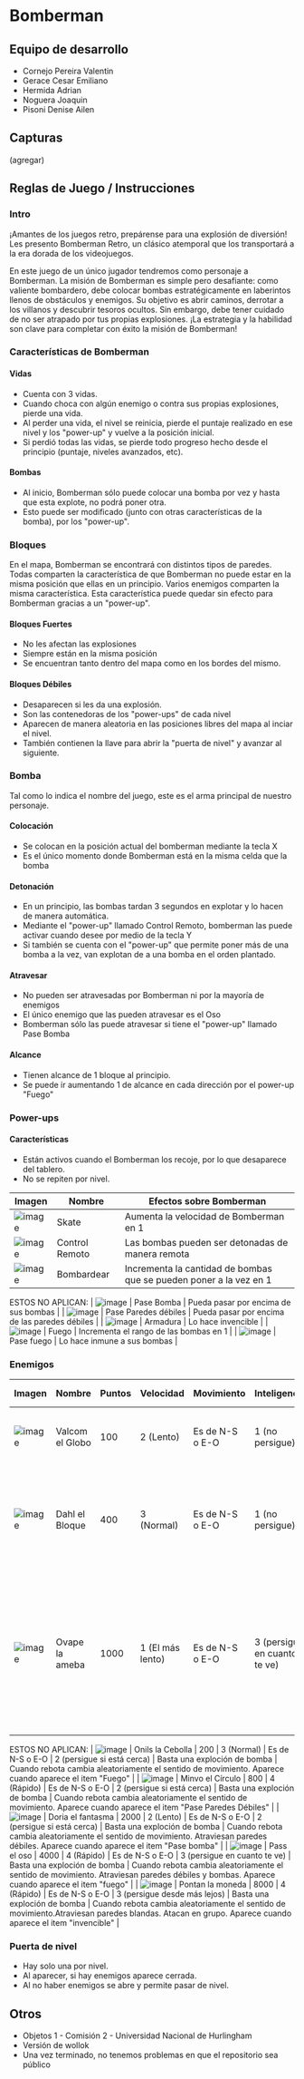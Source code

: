 # Bomberman

## Equipo de desarrollo

- Cornejo Pereira Valentin
- Gerace Cesar Emiliano
- Hermida Adrian
- Noguera Joaquin
- Pisoni Denise Ailen

## Capturas

(agregar)

## Reglas de Juego / Instrucciones

### Intro

¡Amantes de los juegos retro, prepárense para una explosión de diversión! Les presento Bomberman Retro, un clásico atemporal que los transportará a la era dorada de los videojuegos.

En este juego de un único jugador tendremos como personaje a Bomberman. La misión de Bomberman es simple pero desafiante: como valiente bombardero, debe colocar bombas estratégicamente en laberintos llenos de obstáculos y enemigos. Su objetivo es abrir caminos, derrotar a los villanos y descubrir tesoros ocultos. Sin embargo, debe tener cuidado de no ser atrapado por tus propias explosiones. ¡La estrategia y la habilidad son clave para completar con éxito la misión de Bomberman!

### Características de Bomberman

#### Vidas
- Cuenta con 3 vidas. 
- Cuando choca con algún enemigo o contra sus propias explosiones, pierde una vida. 
- Al perder una vida, el nivel se reinicia, pierde el puntaje realizado en ese nivel y los "power-up" y vuelve a la posición inicial. 
- Si perdió todas las vidas, se pierde todo progreso hecho desde el principio (puntaje, niveles avanzados, etc). 

#### Bombas
- Al inicio, Bomberman sólo puede colocar una bomba por vez y hasta que esta explote, no podrá poner otra.
- Esto puede ser modificado (junto con otras características de la bomba), por los "power-up".

### Bloques
En el mapa, Bomberman se encontrará con distintos tipos de paredes. Todas comparten la característica de que Bomberman no puede estar en la misma posición que ellas en un principio. Varios enemigos comparten la misma característica. Esta característica puede quedar sin efecto para Bomberman gracias a un "power-up".

#### Bloques Fuertes
- No les afectan las explosiones
- Siempre están en la misma posición
- Se encuentran tanto dentro del mapa como en los bordes del mismo.

#### Bloques Débiles
- Desaparecen si les da una explosión.
- Son las contenedoras de los "power-ups" de cada nivel 
- Aparecen de manera aleatoria en las posiciones libres del mapa al inciar el nivel.
- También contienen la llave para abrir la "puerta de nivel" y avanzar al siguiente.

### Bomba
Tal como lo indica el nombre del juego, este es el arma principal de nuestro personaje.

#### Colocación
- Se colocan en la posición actual del bomberman mediante la tecla X
- Es el único momento donde Bomberman está en la misma celda que la bomba

#### Detonación
- En un principio, las bombas tardan 3 segundos en explotar y lo hacen de manera automática.
- Mediante el "power-up" llamado Control Remoto, bomberman las puede activar cuando desee por medio de la tecla Y
- Si también se cuenta con el "power-up" que permite poner más de una bomba a la vez, van explotan de a una bomba en el orden plantado.

#### Atravesar
- No pueden ser atravesadas por Bomberman ni por la mayoría de enemigos
- El único enemigo que las pueden atravesar es el Oso 
- Bomberman sólo las puede atravesar si tiene el "power-up" llamado Pase Bomba

#### Alcance
- Tienen alcance de 1 bloque al principio.
- Se puede ir aumentando 1 de alcance en cada dirección por el power-up "Fuego"

### Power-ups

#### Características
- Están activos cuando el Bomberman los recoje, por lo que desaparece del tablero.
- No se repiten por nivel.

| Imagen | Nombre | Efectos sobre Bomberman |
|-----------|-----------|-----------|
| ![image](https://github.com/obj1-unahur-2023s1/tpgame-objetos-de-noche/assets/111536876/1c7fc7c3-628c-4b95-8eda-77aa91e974f4)   | Skate  | Aumenta la velocidad de Bomberman en 1  |
| ![image](https://github.com/obj1-unahur-2023s1/tpgame-objetos-de-noche/assets/111536876/4535da56-7b79-462b-a854-4f79bbadbc71) | Control Remoto | Las bombas pueden ser detonadas de manera remota |
| ![image](https://github.com/obj1-unahur-2023s1/tpgame-objetos-de-noche/assets/111536876/f00e9a73-6c28-42da-a6f5-e6e393abb46e)  | Bombardear | Incrementa la cantidad de bombas que se pueden poner a la vez en 1 |

ESTOS NO APLICAN:
| ![image](https://github.com/obj1-unahur-2023s1/tpgame-objetos-de-noche/assets/111536876/9ee8b94b-4908-418b-ae5d-c521dbf4483a)   | Pase Bomba | Pueda pasar por encima de sus bombas  |
| ![image](https://github.com/obj1-unahur-2023s1/tpgame-objetos-de-noche/assets/111536876/e79cc568-1393-4598-904e-44ef72c8967e)  | Pase Paredes débiles | Pueda pasar por encima de las paredes débiles |
| ![image](https://github.com/obj1-unahur-2023s1/tpgame-objetos-de-noche/assets/111536876/be1327e2-cc46-4211-845c-2854c0626d3e)  | Armadura | Lo hace invencible |
| ![image](https://github.com/obj1-unahur-2023s1/tpgame-objetos-de-noche/assets/111536876/1949d0db-95d0-4fd8-993b-ab729e724264)   | Fuego | Incrementa el rango de las bombas en 1 |
| ![image](https://github.com/obj1-unahur-2023s1/tpgame-objetos-de-noche/assets/111536876/18ada76b-af3b-4158-a66c-c802cf3cfd02)  | Pase fuego | Lo hace inmune a sus bombas |

### Enemigos

| Imagen | Nombre | Puntos | Velocidad | Movimiento | Inteligencia | Cómo eliminarlo | Características extra |
|-----------|-----------|-----------|-----------|-----------|-----------|-----------|-----------|
| ![image](https://github.com/obj1-unahur-2023s1/tpgame-objetos-de-noche/assets/111536876/c8da1438-5808-4efb-9cc5-1532f108a104)   | Valcom el Globo  | 100 | 2 (Lento) | Es de N-S o E-O | 1 (no persigue) | Basta una exploción de bomba | Cuando rebota cambia aleatoriamente el sentido de movimiento. |
| ![image](https://github.com/obj1-unahur-2023s1/tpgame-objetos-de-noche/assets/111536876/9f9e3d8e-41ad-4c5b-9f97-9424b7c410ea)   | Dahl el Bloque  | 400  | 3 (Normal) | Es de N-S o E-O | 1 (no persigue) |  Basta una exploción de bomba | Cuando rebota cambia aleatoriamente el sentido de movimiento. Aparece cuando aparece el item "Skate" |
| ![image](https://github.com/obj1-unahur-2023s1/tpgame-objetos-de-noche/assets/111536876/3bbb6088-50ca-44c0-aa71-e89c5a324d6d)   | Ovape la ameba  | 1000  | 1 (El más lento) | Es de N-S o E-O | 3 (persigue en cuanto te ve) | Basta una exploción de bomba | Cuando rebota cambia aleatoriamente el sentido de movimiento. Atraviesan paredes débiles y bombas. Aparece cuando aparece el item "control remoto" |

ESTOS NO APLICAN:
| ![image](https://github.com/obj1-unahur-2023s1/tpgame-objetos-de-noche/assets/111536876/20c2b2ee-7e52-47f7-96ff-400342c3ec93)  | Onils la Cebolla  | 200  | 3 (Normal) | Es de N-S o E-O | 2 (persigue si está cerca)  | Basta una exploción de bomba |  Cuando rebota cambia aleatoriamente el sentido de movimiento. Aparece cuando aparece el item "Fuego" |
| ![image](https://github.com/obj1-unahur-2023s1/tpgame-objetos-de-noche/assets/111536876/ee62271b-756a-46e7-ae0e-0d44d43513a2)  | Minvo el Círculo  | 800  | 4 (Rápido) | Es de N-S o E-O | 2 (persigue si está cerca) | Basta una exploción de bomba |  Cuando rebota cambia aleatoriamente el sentido de movimiento. Aparece cuando aparece el item "Pase Paredes Débiles" |
| ![image](https://github.com/obj1-unahur-2023s1/tpgame-objetos-de-noche/assets/111536876/c8da1438-5808-4efb-9cc5-1532f108a104)   | Doria el fantasma  | 2000  | 2 (Lento) | Es de N-S o E-O | 2 (persigue si está cerca) | Basta una exploción de bomba | Cuando rebota cambia aleatoriamente el sentido de movimiento. Atraviesan paredes débiles. Aparece cuando aparece el item "Pase bomba" |
| ![image](https://github.com/obj1-unahur-2023s1/tpgame-objetos-de-noche/assets/111536876/c0115e83-5a90-48b3-8276-3deb22e47986)   | Pass el oso  | 4000  | 4 (Rápido) | Es de N-S o E-O | 3 (persigue en cuanto te ve) | Basta una exploción de bomba | Cuando rebota cambia aleatoriamente el sentido de movimiento. Atraviesan paredes débiles y bombas. Aparece cuando aparece el item "fuego" |
| ![image](https://github.com/obj1-unahur-2023s1/tpgame-objetos-de-noche/assets/111536876/c8da1438-5808-4efb-9cc5-1532f108a104)   | Pontan la moneda  | 8000  | 4 (Rápido) | Es de N-S o E-O | 3 (persigue desde más lejos) | Basta una exploción de bomba | Cuando rebota cambia aleatoriamente el sentido de movimiento.Atraviesan paredes blandas. Atacan en grupo. Aparece cuando aparece el item "invencible" |

### Puerta de nivel
- Hay solo una por nivel.
- Al aparecer, si hay enemigos aparece cerrada.
- Al no haber enemigos se abre y permite pasar de nivel.

## Otros

- Objetos 1 - Comisión 2 - Universidad Nacional de Hurlingham
- Versión de wollok
- Una vez terminado, no tenemos problemas en que el repositorio sea público
